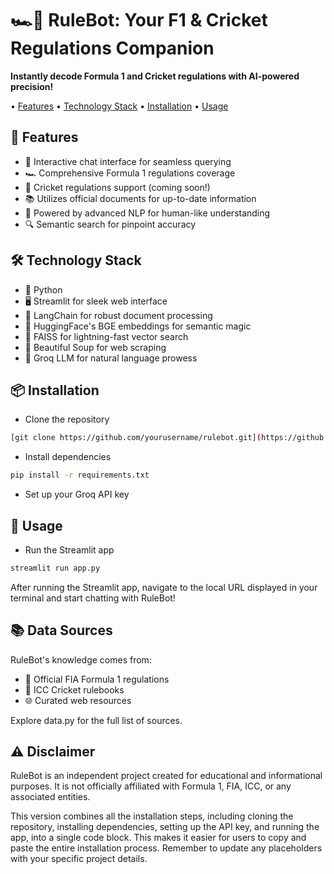 # 🏎️🏏 RuleBot: Your F1 & Cricket Regulations Companion

**Instantly decode Formula 1 and Cricket regulations with AI-powered precision!**

• [Features](#features) 
• [Technology Stack](#techstack) 
• [Installation](#installation) 
• [Usage](#usage)

## 🌟 Features

- 💬 Interactive chat interface for seamless querying
- 🏎️ Comprehensive Formula 1 regulations coverage
- 🏏 Cricket regulations support (coming soon!)
- 📚 Utilizes official documents for up-to-date information
- 🧠 Powered by advanced NLP for human-like understanding
- 🔍 Semantic search for pinpoint accuracy

## 🛠️ Technology Stack

- 🐍 Python
- 🖥️ Streamlit for sleek web interface
- 🔗 LangChain for robust document processing
- 🤗 HuggingFace's BGE embeddings for semantic magic
- 🔎 FAISS for lightning-fast vector search
- 🍲 Beautiful Soup for web scraping
- 🧠 Groq LLM for natural language prowess

## 📦 Installation


- Clone the repository
```bash
[git clone https://github.com/yourusername/rulebot.git](https://github.com/pranav-iiitdm/RuleBot.git)
```

- Install dependencies
```bash
pip install -r requirements.txt
```

- Set up your Groq API key

## 🚀 Usage
- Run the Streamlit app
```bash
streamlit run app.py
```
After running the Streamlit app, navigate to the local URL displayed in your terminal and start chatting with RuleBot!

## 📚 Data Sources
RuleBot's knowledge comes from:

- 📜 Official FIA Formula 1 regulations
- 🏏 ICC Cricket rulebooks
- 🌐 Curated web resources

Explore data.py for the full list of sources.

## ⚠️ Disclaimer
RuleBot is an independent project created for educational and informational purposes. It is not officially affiliated with Formula 1, FIA, ICC, or any associated entities.

This version combines all the installation steps, including cloning the repository,  installing dependencies, setting up the API key, and running the app, into a single code block. This makes it easier for users to copy and paste the entire installation process. Remember to update any placeholders with your specific project details.
